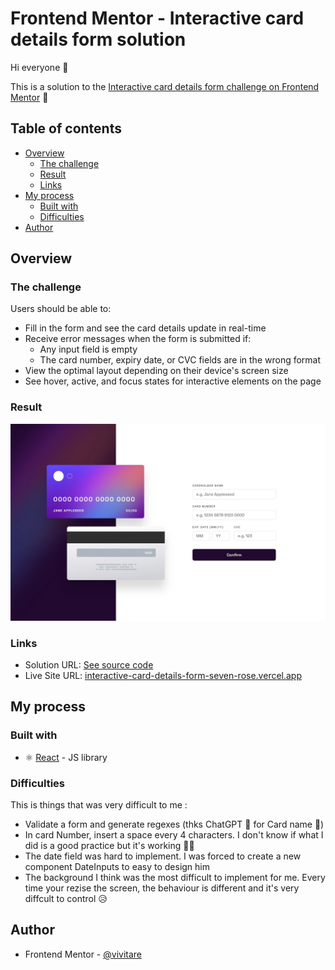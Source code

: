 # Frontend Mentor - Interactive card details form solution

Hi everyone 👋

This is a solution to the [Interactive card details form challenge on Frontend Mentor](https://www.frontendmentor.io/challenges/interactive-card-details-form-XpS8cKZDWw) 🎉

## Table of contents

- [Overview](#overview)
  - [The challenge](#the-challenge)
  - [Result](#result)
  - [Links](#links)
- [My process](#my-process)
  - [Built with](#built-with)
  - [Difficulties](#difficulties)
- [Author](#author)

## Overview

### The challenge

Users should be able to:

- Fill in the form and see the card details update in real-time
- Receive error messages when the form is submitted if:
  - Any input field is empty
  - The card number, expiry date, or CVC fields are in the wrong format
- View the optimal layout depending on their device's screen size
- See hover, active, and focus states for interactive elements on the page

### Result

![](./docs/result.jpeg)

### Links

- Solution URL: [See source code](https://github.com/ClemFRontend/interactive-card-details-form)
- Live Site URL: [interactive-card-details-form-seven-rose.vercel.app](https://interactive-card-details-form-seven-rose.vercel.app/)

## My process

### Built with

- ⚛️ [React](https://reactjs.org/) - JS library

### Difficulties

This is things that was very difficult to me :
- Validate a form and generate regexes (thks ChatGPT 🤖 for Card name 👀)
- In card Number, insert a space every 4 characters. I don't know if what I did is a good practice but it's working 🤷‍♂️
- The date field was hard to implement. I was forced to create a new component DateInputs to easy to design him
- The background I think was the most difficult to implement for me. Every time your rezise the screen, the behaviour is different and it's very diffcult to control 😥

## Author

- Frontend Mentor - [@vivitare](https://www.frontendmentor.io/profile/yourusername)